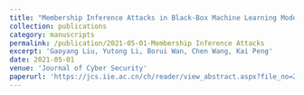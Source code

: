 ```yaml
---
title: "Membership Inference Attacks in Black-Box Machine Learning Models (in Chinese)"
collection: publications
category: manuscripts
permalink: /publication/2021-05-01-Membership Inference Attacks
excerpt: 'Gaoyang Liu, Yutong Li, Borui Wan, Chen Wang, Kai Peng'
date: 2021-05-01
venue: 'Journal of Cyber Security'
paperurl: 'https://jcs.iie.ac.cn/ch/reader/view_abstract.aspx?file_no=20210301&flag=1'
---
```

